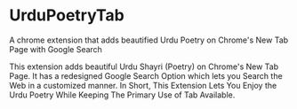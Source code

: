 # UrduPoetryTab
A chrome extension that adds beautified Urdu Poetry on Chrome's New Tab Page with Google Search

This extension adds beautiful Urdu Shayri (Poetry) on Chrome's New Tab Page.
It has a redesigned Google Search Option which lets you Search the Web in a customized manner. 
In Short, This Extension Lets You Enjoy the Urdu Poetry While Keeping The Primary Use of Tab Available.
